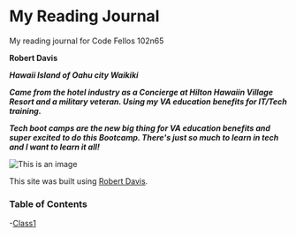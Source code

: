 # My Reading Journal
My reading journal for Code Fellos 102n65

**Robert Davis**

***Hawaii Island of Oahu city Waikiki***

***Came from the hotel industry as a Concierge at Hilton Hawaiin Village Resort and a military veteran.  Using my VA education benefits for IT/Tech training.***

***Tech boot camps are the new big thing for VA education benefits and super excited to do this Bootcamp.  There's just so much to learn in tech and I want to learn it all!***

![This is an image](https://encrypted-tbn0.gstatic.com/images?q=tbn:ANd9GcRtWKMqdBZwqPWyGTKAhqgHAlq8FPE_F3ELrw&usqp=CAU)

This site was built using [Robert Davis](https://github.com/RobertDavis-cyber?tab=repositories).

### Table of Contents

-[Class1](https://github.com/RobertDavis-cyber/reading-notes/blob/a65168d012a02c8e4486a20b25bd393709eecab1/class1.md)

  
  
 

  

  
  
  
  
  





  
  
  
  
  
  
  
  
  
  
